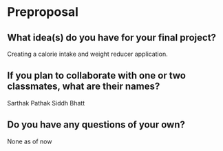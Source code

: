 # Preproposal

## What idea(s) do you have for your final project?

Creating a calorie intake and weight reducer application.
## If you plan to collaborate with one or two classmates, what are their names?

Sarthak Pathak
Siddh Bhatt

## Do you have any questions of your own?

None as of now
